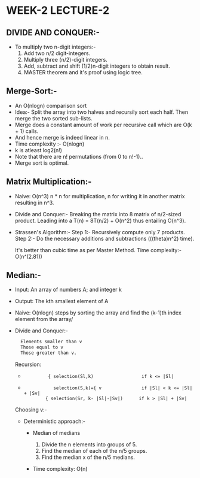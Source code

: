 # WEEK-2 LECTURE-2
## DIVIDE AND CONQUER:-
 - To multiply two n-digit integers:-
    1. Add two n/2 digit-integers.
    2. Multiply three (n/2)-digit integers. 
    3. Add, subtract and shift (1/2)n-digit integers to obtain result.
    4. MASTER theorem and it's proof using logic tree.

## Merge-Sort:-
  - An O(nlogn) comparison sort
  - Idea:-
      Split the array into two halves and recursily sort each half.
      Then merge the two sorted sub-lists.
  - Merge does a constant amount of work per recursive call which are O(k + 1) calls.
  - And hence merge is indeed linear in n.
  - Time complexity :- O(nlogn)
  - k is atleast log2(n!)
  - Note that there are n! permutations (from 0 to n!-1)..
  - Merge sort is optimal.
  
## Matrix Multiplication:-
  - Naive: O(n^3)
    n * n for multiplication, n for writing it in another matrix resulting in n^3.
  
  - Divide and Conquer:-
    Breaking the matrix into 8 matrix of n/2-sized product.
    Leading into a T(n) = 8T(n/2) + O(n^2) thus entailing O(n^3).
    
  - Strassen's Algorithm:-
      Step 1:- Recursively compute only 7 products.
      Step 2:- Do the necessary additions and subtractions (((theta)n^2) time).
      
      It's better than cubic time as per Master Method.
      Time complexity:- O(n^(2.81))

## Median:-
  - Input: An array of numbers A; and integer k
  - Output: The kth smallest element of A
  
  - Naive: O(nlogn) steps by sorting the array and find the (k-1)th index element from the array/
  
  - Divide and Conquer:-
    ```bash
      Elements smaller than v  
      Those equal to v         
      Those greater than v.    
    ```
    Recursion:
       -              { selection(Sl,k)                  if k <= |Sl|
       -                selection(S,k)={ v               if |Sl| < k <= |Sl| + |Sv|
                     { selection(Sr, k- |Sl|-|Sv|)      if k > |Sl| + |Sv|
      Choosing v:-
       - Deterministic approach:-
          - Median of medians
  
            1. Divide the n elements into groups of 5.
            2. Find the median of each of the n/5 groups.
            3. Find the median x of the n/5 medians.
          - Time complexity: O(n)    
            
